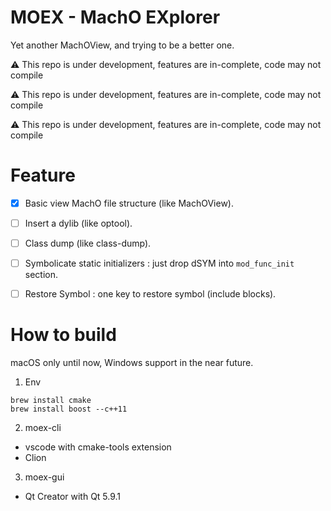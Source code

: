 # MOEX - MachO EXplorer

Yet another MachOView, and trying to be a better one.


⚠️ This repo is under development, features are in-complete, code may not compile

⚠️ This repo is under development, features are in-complete, code may not compile

⚠️ This repo is under development, features are in-complete, code may not compile


# Feature

- [X] Basic view MachO file structure (like MachOView).
- [ ] Insert a dylib (like optool).
- [ ] Class dump (like class-dump).
- [ ] Symbolicate static initializers : just drop dSYM into `mod_func_init` section.
- [ ] Restore Symbol : one key to restore symbol (include blocks).


# How to build 

macOS only until now, Windows support in the near future.

1. Env

```
brew install cmake
brew install boost --c++11
```

2. moex-cli

- vscode with cmake-tools extension
- Clion

3. moex-gui

- Qt Creator with Qt 5.9.1

